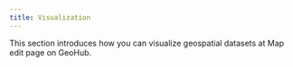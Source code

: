 ```yaml
---
title: Visualization
---
```


This section introduces how you can visualize geospatial datasets at Map edit page on GeoHub.
